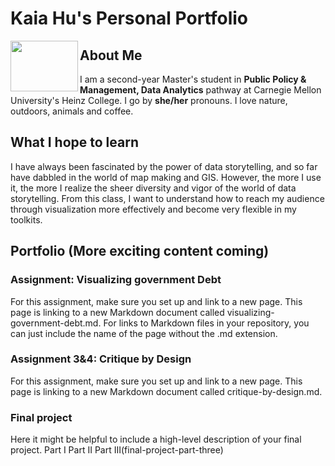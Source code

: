 # Kaia Hu's Personal Portfolio
<a href="url"><img src="https://github.com/kaia-hu/hu_portfolio/blob/f133aa731cebd434f33cf6ac9b0364b4c5862047/20210820%20(3).jpg" align="left" height="81" width="108" ></a>


## About Me
I am a second-year Master's student in **Public Policy & Management, Data Analytics** pathway at Carnegie Mellon University's Heinz College. I go by **she/her** pronouns. I love nature, outdoors, animals and coffee. 
## What I hope to learn
I have always been fascinated by the power of data storytelling, and so far have dabbled in the world of map making and GIS. However, the more I use it, the more I realize the sheer diversity and vigor of the world of data storytelling. From this class, I want to understand how to reach my audience through visualization more effectively and become very flexible in my toolkits. 
## Portfolio (More exciting content coming)
### Assignment: Visualizing government Debt
For this assignment, make sure you set up and link to a new page. This page is linking to a new Markdown document called visualizing-government-debt.md. For links to Markdown files in your repository, you can just include the name of the page without the .md extension.

### Assignment 3&4: Critique by Design
For this assignment, make sure you set up and link to a new page. This page is linking to a new Markdown document called critique-by-design.md.

### Final project
Here it might be helpful to include a high-level description of your final project. Part I Part II Part III(final-project-part-three)
